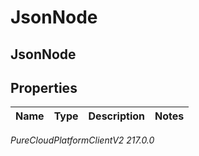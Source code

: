 # JsonNode

## JsonNode

## Properties

|Name | Type | Description | Notes|
|------------ | ------------- | ------------- | -------------|



_PureCloudPlatformClientV2 217.0.0_
